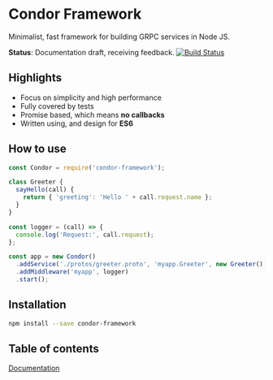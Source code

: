 # Condor Framework

Minimalist, fast framework for building GRPC services in Node JS.

**Status**: Documentation draft, receiving feedback.
[![Build Status](https://travis-ci.org/devsu/condor-framework.svg?branch=master)](https://travis-ci.org/devsu/condor-framework)

## Highlights

- Focus on simplicity and high performance
- Fully covered by tests
- Promise based, which means **no callbacks**
- Written using, and design for **ES6**


## How to use

```js
const Condor = require('condor-framework');

class Greeter {
  sayHello(call) {
    return { 'greeting': 'Hello ' + call.request.name };
  }
}

const logger = (call) => {
  console.log('Request:', call.request);
};

const app = new Condor()
  .addService('./protos/greeter.proto', 'myapp.Greeter', new Greeter())
  .addMiddleware('myapp', logger)
  .start();
```

## Installation

```bash
npm install --save condor-framework
```

## Table of contents

[Documentation](http://condorjs.com)

